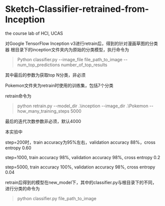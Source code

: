 # Sketch-Classifier-retrained-from-Inception
the course lab of HCI, UCAS

对Google TensorFlow Inception v3进行retrain后，得到的针对漫画草图的分类器
根目录下的inception文件夹内为原始的分类模型，执行命令为
>Python classifier.py --image_file file_path_to_image --num_top_predictions number_of_top_results

其中最后的参数为获取top N分类，非必须

Pokemon文件夹为retrain时使用的训练集，包括7个分类

retrain命令为
>python retrain.py --model_dir .\inception --image_dir .\Pokemon --how_many_training_steps 5000

最后的迭代次数参数非必须，默认4000

本实验中

step=200时，train accuracy为95%左右，validation accuracy 88%，cross entropy 0.60

step=1000, train accuracy 98%, validation accuracy 98%, cross entropy 0.2

step=5000, train accuracy 100%, validation accuracy 98%, cross entropy 0.04

retrain后得到的模型在new_model下，其中的classifier.py与根目录下的不同，进行分类的命令为
>python classifier.py file_path_to_image

